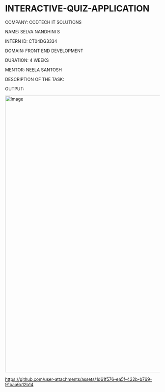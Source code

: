# INTERACTIVE-QUIZ-APPLICATION

COMPANY: CODTECH IT SOLUTIONS

NAME: SELVA NANDHINI S

INTERN ID: CT04DG3334

DOMAIN: FRONT END DEVELOPMENT

DURATION: 4 WEEKS

MENTOR: NEELA SANTOSH

DESCRIPTION OF THE TASK:



OUTPUT:

<img width="1305" height="901" alt="Image" src="https://github.com/user-attachments/assets/7628f687-d82b-462b-a5d3-76b85bda418c" />

https://github.com/user-attachments/assets/1d61f576-ea5f-432b-b769-91baa6c12b14
